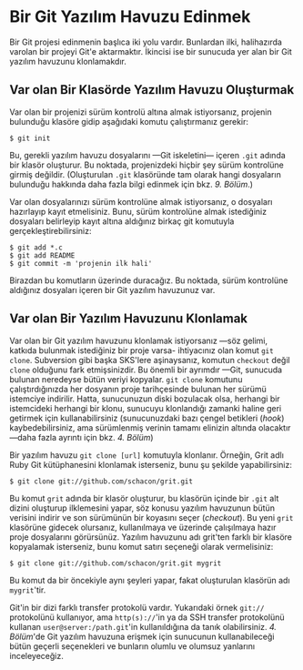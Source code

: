 # Bir Git Yazılım Havuzu Edinmek

Bir Git projesi edinmenin başlıca iki yolu vardır. Bunlardan ilki, halihazırda varolan bir projeyi Git'e aktarmaktır. İkincisi ise bir sunucuda yer alan bir Git yazılım havuzunu klonlamakdır.

## Var olan Bir Klasörde Yazılım Havuzu Oluşturmak

Var olan bir projenizi sürüm kontrolü altına almak istiyorsanız, projenin bulunduğu klasöre gidip aşağıdaki komutu çalıştırmanız gerekir:

	$ git init

Bu, gerekli yazılım havuzu dosyalarını —Git iskeletini— içeren `.git` adında bir klasör oluşturur. Bu noktada, projenizdeki hiçbir şey sürüm kontrolüne girmiş değildir. (Oluşturulan `.git` klasöründe tam olarak hangi dosyaların bulunduğu hakkında daha fazla bilgi edinmek için bkz. _9. Bölüm_.)

Var olan dosyalarınızı sürüm kontrolüne almak istiyorsanız, o dosyaları hazırlayıp kayıt etmelisiniz. Bunu, sürüm kontrolüne almak istediğiniz dosyaları belirleyip kayıt altına aldığınız birkaç git komutuyla gerçekleştirebilirsiniz:

	$ git add *.c
	$ git add README
	$ git commit -m 'projenin ilk hali'

Birazdan bu komutların üzerinde duracağız. Bu noktada, sürüm kontrolüne aldığınız dosyaları içeren bir Git yazılım havuzunuz var.

## Var olan Bir Yazılım Havuzunu Klonlamak

Var olan bir Git yazılım havuzunu klonlamak istiyorsanız —söz gelimi, katkıda bulunmak istediğiniz bir proje varsa- ihtiyacınız olan komut `git clone`. Subversion gibi başka SKS'lere aşinaysanız, komutun `checkout` değil `clone` olduğunu fark etmişsinizdir. Bu önemli bir ayrımdır —Git, sunucuda bulunan neredeyse bütün veriyi kopyalar. `git clone` komutunu çalıştırdığınızda her dosyanın proje tarihçesinde bulunan her sürümü istemciye indirilir. Hatta, sunucunuzun diski bozulacak olsa, herhangi bir istemcideki herhangi bir klonu, sunucuyu klonlandığı zamanki haline geri getirmek için kullanabilirsiniz (sunucunuzdaki bazı çengel betikleri (_hook_) kaybedebilirsiniz, ama sürümlenmiş verinin tamamı elinizin altında olacaktır —daha fazla ayrıntı için bkz. _4. Bölüm_)

Bir yazılım havuzu `git clone [url]` komutuyla klonlanır. Örneğin, Grit adlı Ruby Git kütüphanesini klonlamak isterseniz, bunu şu şekilde yapabilirsiniz:

	$ git clone git://github.com/schacon/grit.git

Bu komut `grit` adında bir klasör oluşturur, bu klasörün içinde bir `.git` alt dizini oluşturup ilklemesini yapar, söz konusu yazılım havuzunun bütün verisini indirir ve son sürümünün bir koyasını seçer (_checkout_). Bu yeni `grit` klasörüne gidecek olursanız, kullanılmaya ve üzerinde çalışılmaya hazır proje dosyalarını görürsünüz. Yazılım havuzunu adı grit'ten farklı bir klasöre kopyalamak isterseniz, bunu komut satırı seçeneği olarak vermelisiniz:

	$ git clone git://github.com/schacon/grit.git mygrit

Bu komut da bir öncekiyle aynı şeyleri yapar, fakat oluşturulan klasörün adı `mygrit`'tir.

Git'in bir dizi farklı transfer protokolü vardır. Yukarıdaki örnek `git://` protokolünü kullanıyor, ama `http(s)://`'in ya da SSH  transfer protokolünü kullanan `user@server:/path.git`'in kullanıldığına da tanık olabilirsiniz. _4. Bölüm_'de Git yazılım havuzuna erişmek için sunucunun kullanabileceği bütün geçerli seçenekleri ve bunların olumlu ve olumsuz yanlarını inceleyeceğiz.
